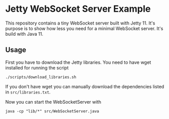 # Jetty WebSocket Server Example

This repository contains a tiny WebSocket server built with Jetty 11. It's
purpose is to show how less you need for a minimal WebSocket server. It's build
with Java 11.

## Usage

First you have to download the Jetty libraries. You need to have wget installed
for running the script

    ./scripts/download_libraries.sh

If you don't have wget you can manually download the dependencies listed in
`src/libraries.txt`.

Now you can start the WebSocketServer with

    java -cp "lib/*" src/WebSocketServer.java
